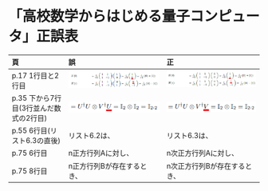 # 「高校数学からはじめる量子コンピュータ」正誤表

|頁|誤|正|
|:--|:--|:--|
|p.17 1行目と2行目|![誤](images/errata_p17_before.png)|![正](images/errata_p17_after.png)|
|p.35 下から7行目(3行並んだ数式の2行目)|![誤](images/errata_p35_before.png)|![正](images/errata_p35_after.png)|
|p.55 6行目(リスト6.3の直後)|リスト6.2は、|リスト6.3は、|
|p.75 6行目|n正方行列Aに対し、|n次正方行列Aに対し、|
|p.75 8行目|n正方行列Bが存在するとき、|n次正方行列Bが存在するとき、|
